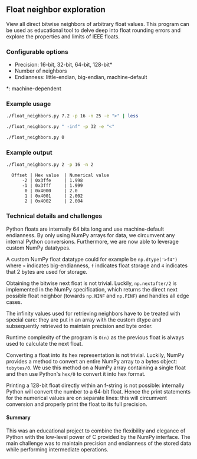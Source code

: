 ## Float neighbor exploration
View all direct bitwise neighbors of arbitrary float values. This program can be used as educational tool to delve deep into float rounding errors and explore the properties and limits of IEEE floats.

### Configurable options
- Precision: 16-bit, 32-bit, 64-bit, 128-bit*
- Number of neighbors
- Endianness: little-endian, big-endian, machine-default

*: machine-dependent

### Example usage
```bash
./float_neighbors.py 7.2 -p 16 -n 25 -e ">" | less
```
```bash
./float_neighbors.py " -inf" -p 32 -e "<"
```
```bash
./float_neighbors.py 0
```

### Example output
```bash
./float_neighbors.py 2 -p 16 -n 2
```

```
  Offset | Hex value  | Numerical value
      -2 | 0x3ffe     | 1.998
      -1 | 0x3fff     | 1.999
       0 | 0x4000     | 2.0
       1 | 0x4001     | 2.002
       2 | 0x4002     | 2.004
```

### Technical details and challenges
Python floats are internally 64 bits long and use machine-default endianness. By only using NumPy arrays for data, we circumvent any internal Python conversions. Furthermore, we are now able to leverage custom NumPy datatypes.

A custom NumPy float datatype could for example be `np.dtype('>f4")` where `>` indicates big-endianness, `f` indicates float storage and `4` indicates that 2 bytes are used for storage.

Obtaining the bitwise next float is not trivial. Luckily, `np.nextafter/2` is implemented in the NumPy specification, which returns the direct next possible float neighbor (towards `np.NINF` and `np.PINF`) and handles all edge cases.

The infinity values used for retrieving neighbors have to be treated with special care: they are put in an array with the custom dtype and subsequently retrieved to maintain precision and byte order.

Runtime complexity of the program is `O(n)` as the previous float is always used to calculate the next float.

Converting a float into its hex representation is not trivial. Luckily, NumPy provides a method to convert an entire NumPy array to a bytes object: `tobytes/0`. We use this method on a NumPy array containing a single float and then use Python's `hex/0` to convert it into hex format.

Printing a 128-bit float directly within an f-string is not possible: internally Python will convert the number to a 64-bit float. Hence the print statements for the numerical values are on separate lines: this will circumvent conversion and properly print the float to its full precision.

#### Summary
This was an educational project to combine the flexibility and elegance of Python with the low-level power of C provided by the NumPy interface. The main challenge was to maintain precision and endianness of the stored data while performing intermediate operations.
